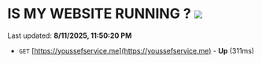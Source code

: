 # IS MY WEBSITE RUNNING ? [![](https://img.shields.io/static/v1?label=Sponsor&message=%E2%9D%A4&logo=GitHub&color=%23fe8e86)](https://github.com/sponsors/Youssef-Lehmam)

Last updated: **8/11/2025, 11:50:20 PM**

- `GET` [https://youssefservice.me](https://youssefservice.me) - **Up** (311ms)

